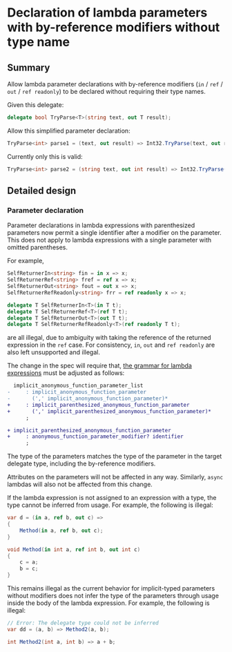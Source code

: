 # Declaration of lambda parameters with by-reference modifiers without type name

## Summary  

Allow lambda parameter declarations with by-reference modifiers (`in` / `ref` / `out` / `ref readonly`) to be declared without requiring their type names.

Given this delegate:
```cs
delegate bool TryParse<T>(string text, out T result);
```

Allow this simplified parameter declaration:
```cs
TryParse<int> parse1 = (text, out result) => Int32.TryParse(text, out result);
```

Currently only this is valid:
```cs
TryParse<int> parse2 = (string text, out int result) => Int32.TryParse(text, out result);
```

## Detailed design

### Parameter declaration

Parameter declarations in lambda expressions with parenthesized parameters now permit a single identifier after a modifier on the parameter. This does not apply to lambda expressions with a single parameter with omitted parentheses.

For example,
```csharp
SelfReturnerIn<string> fin = in x => x;
SelfReturnerRef<string> fref = ref x => x;
SelfReturnerOut<string> fout = out x => x;
SelfReturnerRefReadonly<string> frr = ref readonly x => x;

delegate T SelfReturnerIn<T>(in T t);
delegate T SelfReturnerRef<T>(ref T t);
delegate T SelfReturnerOut<T>(out T t);
delegate T SelfReturnerRefReadonly<T>(ref readonly T t);
```

are all illegal, due to ambiguity with taking the reference of the returned expression in the `ref` case. For consistency, `in`, `out` and `ref readonly` are also left unsupported and illegal.

The change in the spec will require that, [the grammar for lambda expressions](https://learn.microsoft.com/en-us/dotnet/csharp/language-reference/language-specification/expressions#12191-general) must be adjusted as follows:

```diff
  implicit_anonymous_function_parameter_list
-     : implicit_anonymous_function_parameter
-       (',' implicit_anonymous_function_parameter)*
+     : implicit_parenthesized_anonymous_function_parameter
+       (',' implicit_parenthesized_anonymous_function_parameter)*
      ;

+ implicit_parenthesized_anonymous_function_parameter
+     : anonymous_function_parameter_modifier? identifier
      ;
```

The type of the parameters matches the type of the parameter in the target delegate type, including the by-reference modifiers.

Attributes on the parameters will not be affected in any way. Similarly, `async` lambdas will also not be affected from this change.

If the lambda expression is not assigned to an expression with a type, the type cannot be inferred from usage. For example, the following is illegal:
```csharp
var d = (in a, ref b, out c) =>
{
    Method(in a, ref b, out c);
}

void Method(in int a, ref int b, out int c)
{
    c = a;
    b = c;
}
```

This remains illegal as the current behavior for implicit-typed parameters without modifiers does not infer the type of the parameters through usage inside the body of the lambda expression. For example, the following is illegal:
```csharp
// Error: The delegate type could not be inferred
var dd = (a, b) => Method2(a, b);

int Method2(int a, int b) => a + b;
```
